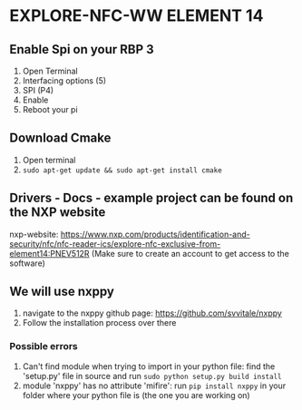 # EXPLORE-NFC-WW ELEMENT 14
## Enable Spi on your RBP 3
1. Open Terminal
2. Interfacing options (5)
3. SPI (P4)
4. Enable
5. Reboot your pi

## Download Cmake
1. Open terminal
2. `sudo apt-get update && sudo apt-get install cmake`

## Drivers - Docs - example project can be found on the NXP website
nxp-website: https://www.nxp.com/products/identification-and-security/nfc/nfc-reader-ics/explore-nfc-exclusive-from-element14:PNEV512R 
(Make sure to create an account to get access to the software)

## We will use nxppy
1. navigate to the nxppy github page: https://github.com/svvitale/nxppy
2. Follow the installation process over there

### Possible errors
1. Can't find module when trying to import in your python file: find the 'setup.py' file in source and run `sudo python setup.py build install`
2. module 'nxppy' has no attribute 'mifire': run `pip install nxppy` in your folder where your python file is (the one you are working on)

